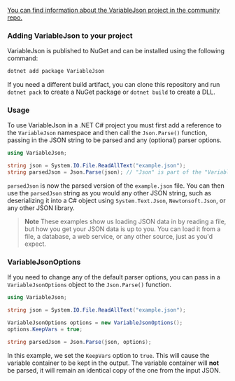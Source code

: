 [You can find information about the VariableJson project in the community repo.](https://github.com/variablejson/variablejson)

### Adding VariableJson to your project

VariableJson is published to NuGet and can be installed using the following command:

```bash
dotnet add package VariableJson
```

If you need a different build artifact, you can clone this repository and run `dotnet pack` to create a NuGet package or `dotnet build` to create a DLL.

### Usage

To use VariableJson in a .NET C# project you must first add a reference to the `VariableJson` namespace and then call the `Json.Parse()` function, passing in the JSON string to be parsed and any (optional) parser options.

```csharp
using VariableJson;

string json = System.IO.File.ReadAllText("example.json");
string parsedJson = Json.Parse(json); // "Json" is part of the "VariableJson" namespace
```

`parsedJson` is now the parsed version of the `example.json` file. You can then use the `parsedJson` string as you would any other JSON string, such as deserializing it into a C# object using `System.Text.Json`, `Newtonsoft.Json`, or any other JSON library.

> **Note**
> These examples show us loading JSON data in by reading a file, but how you get your JSON data is up to you. You can load it from a file, a database, a web service, or any other source, just as you'd expect.

### VariableJsonOptions

If you need to change any of the default parser options, you can pass in a `VariableJsonOptions` object to the `Json.Parse()` function.

```csharp
using VariableJson;

string json = System.IO.File.ReadAllText("example.json");

VariableJsonOptions options = new VariableJsonOptions();
options.KeepVars = true;

string parsedJson = Json.Parse(json, options);
```

In this example, we set the `KeepVars` option to `true`. This will cause the variable container to be kept in the output. The variable container will **not** be parsed, it will remain an identical copy of the one from the input JSON.